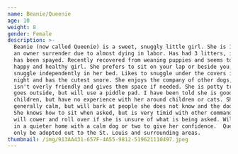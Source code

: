 ```yaml
---
name: Beanie/Queenie
age: 10
weight: 8
gender: Female
description: >-
  Beanie (now called Queenie) is a sweet, snuggly little girl. She is 10yrs old,
  an owner surrender due to almost dying in labor. Has had 3 litters, is UTD and
  has been spayed. Recently recovered from weaning puppies and seems to be a
  happy and healthy girl. She prefers to sit on your lap or beside you, but will
  snuggle independently in her bed. Likes to snuggle under the covers in bed at
  night and has the cutest snore. She enjoys the company of other dogs, but
  isn't overly friendly and gives them space if needed. She is potty trained and
  goes outside, but will use a piddle pad. I have been told she is good with
  children, but have no experience with her around children or cats. She is
  generally calm, but will bark at people she does not know and the doorbell.
  She knows how to sit when asked, but is very timid with other commands and
  will cower and roll over if she is unsure of what is being asked. Will do well
  in a quieter home with a calm dog or two to give her confidence.  Queenie will
  only be adopted out to the St. Louis and surrounding areas.
thumbnail: /img/913AA431-657F-4A55-9812-519621110497.jpeg
---
```


